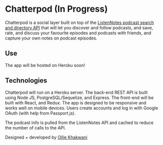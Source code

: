 # Chatterpod (In Progress)

Chatterpod is a social layer built on top of the [ListenNotes podcast search and directory API](https://www.listennotes.com/api/) that will let you discover and follow podcasts, and save, rate, and discuss your favourite episodes and podcasts with friends, and capture your own notes on podcast episodes.

## Use

The app will be hosted on Heroku soon!

## Technologies

Chatterpod will run on a Heroku server. The back-end REST API is built using Node JS, PostgreSQL/Sequelize, and Express. The front-end will be built with React, and Redux. The app is designed to be responsive and works well on mobile devices. Users create accounts and log in with Google OAuth (with help from Passport.js). 

The podcast info is pulled from the ListenNotes API and cached to reduce the number of calls to the API.

Designed + developed by [Ollie Khakwani](github.com/olliebeannn)
